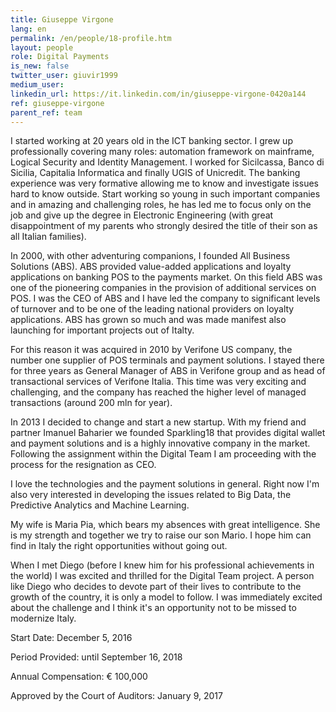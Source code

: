```yaml
---
title: Giuseppe Virgone
lang: en
permalink: /en/people/18-profile.htm
layout: people
role: Digital Payments
is_new: false
twitter_user: giuvir1999
medium_user:
linkedin_url: https://it.linkedin.com/in/giuseppe-virgone-0420a144
ref: giuseppe-virgone
parent_ref: team
---
```

I started working at 20 years old in the ICT banking sector. I grew up professionally covering many roles:  automation framework on mainframe, Logical Security and Identity Management. I worked for Sicilcassa, Banco di Sicilia, Capitalia Informatica and finally UGIS of Unicredit. The banking experience was very formative allowing me to know and investigate issues hard to know outside. Start working so young in such important companies and in amazing and challenging roles, he has led me to focus only on the job and give up the degree in Electronic Engineering (with great disappointment of my parents who strongly desired the title of their son as all Italian families).

In 2000, with other adventuring companions, I founded All Business Solutions (ABS). ABS provided value-added applications and loyalty applications on banking POS to the payments market. On this field ABS was one of the pioneering companies in the provision of additional services on POS. I was the CEO of ABS and I have led the company to significant levels of turnover and to be one of the leading national providers on loyalty applications. ABS has grown so much and was made manifest also launching  for important projects out of Italty.

For this reason it was acquired in 2010 by Verifone US company, the number one supplier of POS terminals and payment solutions. I stayed there for three years as General Manager of ABS in Verifone group and as head of transactional services of Verifone Italia. This time was very exciting and challenging, and the company has reached the higher level of managed transactions (around 200 mln for year).

In 2013 I decided to change and start a new startup. With my friend and partner Imanuel Baharier we founded Sparkling18 that provides digital wallet and payment solutions and is a highly innovative company in the market. Following the assignment within the Digital Team I am proceeding with the process for the resignation as CEO.

I love the technologies and the payment solutions in general. Right now I'm also very interested in developing the issues related to Big Data, the Predictive Analytics and Machine Learning.

My wife is Maria Pia, which bears my absences with great intelligence. She is my strength and together we try to raise our son Mario.  I hope him can find in Italy the right opportunities without going out.

When I met Diego (before I knew him for his professional achievements in the world) I was excited and thrilled for the Digital Team project. A person like Diego who decides to devote part of their lives to contribute to the growth of the country, it is only a model to follow. I was immediately excited about the challenge and I think it's an opportunity not to be missed to modernize Italy.

Start Date: December 5, 2016

Period Provided: until September 16, 2018

Annual Compensation:  € 100,000

Approved by the Court of Auditors:  January 9, 2017
